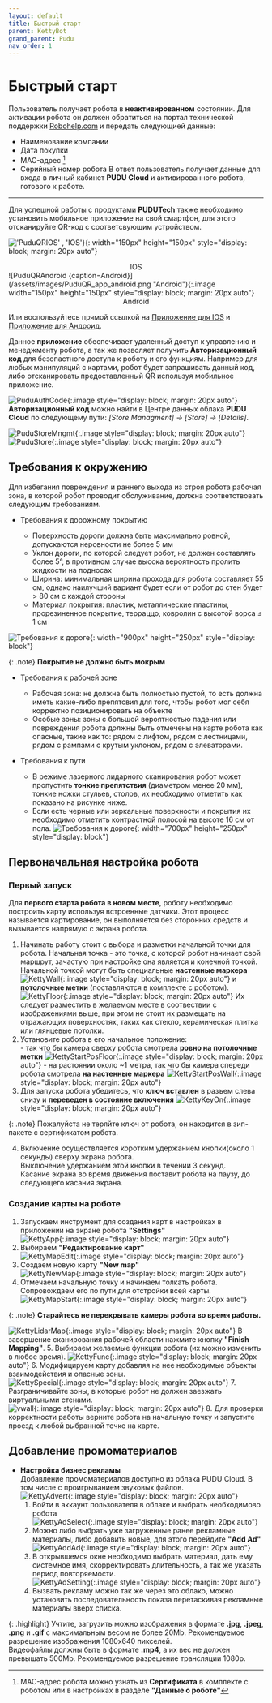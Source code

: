 ```yaml
---
layout: default
title: Быстрый старт
parent: KettyBot
grand_parent: Pudu
nav_order: 1
---
```


# Быстрый старт

Пользователь получает робота в **неактивированном** состоянии. Для активации робота он должен обратиться на портал технической поддержки [Robohelp.com](https://robohelp.3logic.ru/help/1907434691) и передать следующией данные:
+ Наименование компании
+ Дата покупки
+ MAC-адрес [^1]
+ Серийный номер робота
В ответ пользователь получает данные для входа в личный кабинет **PUDU Cloud** и активированного робота, готового к работе.

[^1]: MAC-адрес робота можно узнать из **Сертификата** в комплекте с роботом или в настройках в  разделе **"Данные о роботе"**

---

Для успешной работы с продуктами **PUDUTech** также необходимо установить мобильное приложение на свой смартфон, для этого отсканируйте QR-код с соответсвующим устройством.

!['PuduQRIOS' , 'IOS'}](/assets/images/PuduQR_app_ios.png "ios"){: width="150px" height="150px" style="display: block; margin: 20px auto"}
<center>IOS</center>
![PuduQRAndroid {caption=Android}](/assets/images/PuduQR_app_android.png "Android"){:.image  width="150px" height="150px" style="display: block; margin: 20px auto"}
<center>Android</center>

Или воспользуйтесь прямой ссылкой на [Приложение для IOS](https://apps.apple.com/app/id1598340894) и [Приложение для Андроид](https://business-hongkong-apk.oss-cn-hongkong.aliyuncs.com/apk/prod/PuduLink.apk).

Данное **приложение** обеспечивает удаленный доступ к управлению и менеджменту робота, а так же позволяет получить **Авторизационный код** для безопастного доступа к роботу и его функциям.
Например для любых манипуляций с картами, робот будет запрашивать данный код, либо отсканировать предоставленный QR используя мобильное приложение.

![PuduAuthCode](/assets/images/Pudu_AuthCode.png){:.image style="display: block; margin: 20px auto"}\
**Авторизационный код** можно найти в Центре данных облака **PUDU Cloud** по следующему пути: *[Store Managment] -> [Store] -> [Details]*.

![PuduStoreMngmt](/assets/images/Pudu_storemenagment.png){:.image style="display: block; margin: 20px auto"}
![PuduStore](/assets/images/Pudu_StoreDetails.png){:.image style="display: block; margin: 20px auto"}


## Требования к окружению

Для избегания повреждения и раннего выхода из строя робота рабочая зона, в которой робот проводит обслуживание, должна соответствовать следующим требованиям. 

- Требования к дорожному покрытию

	* Поверхность дороги должна быть максимально ровной, допускаются неровности не более 5 мм
	* Уклон дороги, по которой следует робот, не должен составлять более 5°, в противном случае высока вероятность пролить жидкости на подносах
	* Ширина: минимальная ширина прохода для робота составляет 55 см, однако наилучший вариант будет если от робот до стен будет > 80 см с каждой стороны
	* Материал покрытия: пластик, металлические пластины, прорезиненное покрытие, терраццо, ковролин с высотой ворса ≤ 1 см

![Требования к дороге](/assets/images/Pudu_floor_req.png){: width="900px" height="250px" style="display: block"}

{: .note}
**Покрытие не должно быть мокрым**

- Требования к рабочей зоне

	* Рабочая зона: не должна быть полностью пустой, то есть должна иметь какие-либо препятсвия для того, чтобы робот мог себя корректно позиционировать на объекте
	* Особые зоны: зоны с большой вероятностью падения или повреждения робота должны быть отмечены на карте робота как опасные, такие как то: рядом с лифтом, рядом с лестницами, рядом с рампами с крутым уклоном, рядом с элеваторами.

- Требования к пути

	* В режиме лазерного лидарного сканирования робот может пропустить **тонкие препятствия** (диаметром менее 20 мм), тонкие ножки стульев, столов, их необходимо отметить как показано на рисунке ниже.
![]()
	* Если есть черные или зеркальные поверхности и покрытия их необходимо отметить контрастной полосой на высоте 16 см от пола.
![Требования к дороге](/assets/images/Pudu_env_req.png){: width="700px" height="250px" style="display: block"}

## Первоначальная настройка робота

### Первый запуск

Для **первого старта робота в новом месте**, роботу необходимо построить карту используя встроенные датчики. Этот процесс называется картирование, он выполняется без сторонних средств и вызывается напрямую с экрана робота.
1. Начинать работу стоит с выбора и разметки начальной точки для робота. Начальная точка - это точка, с которой робот начинает свой маршрут, зачастую при настройке она является и конечной точкой. Начальной точкой могут быть специальные **настенные маркера**
		![KettyWall](/assets/images/Ketty_wall.png){:.image style="display: block; margin: 20px auto"}
 	и **потолочные метки** (поставляются в комплекте с роботом).\
		![KettyFloor](/assets/images/Ketty_floor.png){:.image style="display: block; margin: 20px auto"}
	Их следует разместить в желаемом месте в соотвествии c изображениями выше, при этом не стоит их размещать на отражающих поверхностях, таких как стекло, керамическая плитка или глянцевые потолки.
2. Установите робота в его начальное положение:\
		- так что бы камера сверху робота смотрела **ровно на потолочные метки**
	![KettyStartPosFloor](/assets/images/Ketty_StartPos_Floor.png){:.image style="display: block; margin: 20px auto"}
		- на растоянии около ~1 метра, так что бы камера спереди робота смотрела **на настенные маркера**
	![KettyStartPosWall](/assets/images/Ketty_StartPos_Wall.png){:.image style="display: block; margin: 20px auto"}
3. Для запуска робота убедитесь, что **ключ вставлен** в разъем слева снизу и **переведен в состояние включения**
	![KettyKeyOn](/assets/images/Ketty_Key.png){:.image style="display: block; margin: 20px auto"}

{: .note}
Пожалуйста не теряйте ключ от робота, он находится в зип-пакете с сертификатом робота.

4. Включение осуществляется коротким удержанием кнопки(около 1 секунды) сверху экрана робота.\
		Выключение удержанием этой кнопки в течении 3 секунд.\
		Касание экрана во время движения поставит робота на паузу, до следующего касания экрана.

### Создание карты на роботе

1. Запускаем инструмент для создания карт в настройках в приложении на экране робота **"Settings"**\
		![KettyApp](/assets/images/Ketty_AppSettings.png){:.image style="display: block; margin: 20px auto"}
2. Выбираем **"Редактирование карт"**\
		![KettyMapEdit](/assets/images/Ketty_mapedit.png){:.image style="display: block; margin: 20px auto"}
3. Создаем новую карту **"New map"**\
		![KettyNewMap](/assets/images/Ketty_newmap.png){:.image style="display: block; margin: 20px auto"}
4. Отмечаем начальную точку и начинаем толкать робота. Сопровождаем его по пути для отстройки всей карты.\
		![KettyMapStart](/assets/images/Ketty_carrymapping.png){:.image style="display: block; margin: 20px auto"}

{: .note}
**Старайтесь не перекрывать камеры робота во время работы.**


![KettyLidarMap](/assets/images/Ketty_lidarmapping.png){:.image style="display: block; margin: 20px auto"}
В завершение сканирования рабочей области нажмите кнопку **"Finish Mapping"**.
5. Выбираем желаемые функции робота (их можно изменить в любое время).
		![KettyFunc](/assets/images/Ketty_function.png){:.image style="display: block; margin: 20px auto"}
6. Модифицируем карту добавляя на нее необходимые объекты взаимодействия и опасные зоны.\
		![KettySpecial](/assets/images/Ketty_app_specialelements.png){:.image style="display: block; margin: 20px auto"}
7. Разграничивайте зоны, в которые робот не должен заезжать виртуальными стенами.\
		![vwall](/assets/images/Ketty_vwall.png){:.image style="display: block; margin: 20px auto"}
8. Для проверки корректности работы верните робота на начальную точку и запустите проезд к любой выбранной точке на карте.

## Добавление промоматериалов

* **Настройка бизнес рекламы**\
	Добавление промоматериалов доступно из облака PUDU Cloud. В том числе с проигрыванием звуковых файлов.\
	![KettyAdvert](/assets/images/Ketty_promoscreen.png){:.image style="display: block; margin: 20px auto"}
	1. Войти в аккаунт пользователя в облаке и выбрать необходимово робота\
	![KettyAdSelect](/assets/images/Ketty_ad.png){:.image style="display: block; margin: 20px auto"}
	2. Можно либо выбрать уже загруженные ранее рекламные материалы, либо добавить новые, для этого перейдите **"Add Ad"**\
	![KettyAddAd](/assets/images/Ketty_advertising.png){:.image style="display: block; margin: 20px auto"}
	3. В открывшемся окне необходимо выбрать материал, дать ему системное имя, скорректировать длительность, а так же указать период повторяемости.\
	![KettyAdSetting](/assets/images/Ketty_ad_setting.png){:.image style="display: block; margin: 20px auto"}
	4. Вызвать рекламу можно так же через это облако, можно установить последовательность показа перетаскивая рекламные материалы вверх списка.

{: .highlight}
Учтите, загрузить можно изображения в формате **.jpg**, **.jpeg**, **.png** и **.gif** с максимальным весом не более 20Mb. Рекомендуемое разрешение изображения 1080х640 пикселей.\
Видеофайлы должны быть в формате **.mp4**, а их вес не должен превышать 500Mb. Рекомендуемое разрешение трансляции 1080p.
